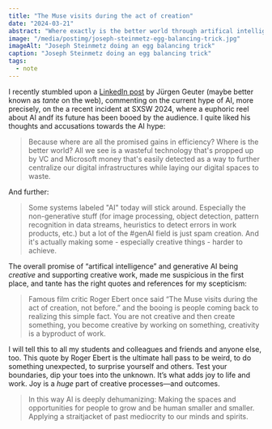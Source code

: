 ```yaml
---
title: "The Muse visits during the act of creation"
date: "2024-03-21"
abstract: "Where exactly is the better world through artifical intelligence?"
image: "/media/postimg/joseph-steinmetz-egg-balancing-trick.jpg"
imageAlt: "Joseph Steinmetz doing an egg balancing trick"
caption: "Joseph Steinmetz doing an egg balancing trick"
tags: 
  - note
---
```


I recently stumbled upon a [LinkedIn post](https://www.linkedin.com/posts/tante_festival-crowd-boos-at-video-of-conference-activity-7175401061241778176-F012?utm_source=share&utm_medium=member_desktop) by Jürgen Geuter (maybe better known as _tante_ on the web), commenting on the current hype of AI, more precisely, on the a recent incident at SXSW 2024, where a euphoric reel about AI andf its future has been booed by the audience. I quite liked his thoughts and accusations towards the AI hype:

> Because where are all the promised gains in efficiency? Where is the better world? All we see is a wasteful technology that's propped up by VC and Microsoft money that's easily detected as a way to further centralize our digital infrastructures while laying our digital spaces to waste.

And further: 

> Some systems labeled "AI" today will stick around. Especially the non-generative stuff (for image processing, object detection, pattern recognition in data streams, heuristics to detect errors in work products, etc.) but a lot of the #genAI field is just spam creation. And it's actually making some - especially creative things - harder to achieve.

The overall promise of “artifical intelligence” and generative AI being _creative_ and supporting creative work, made me suspicious in the first place, and tante has the right quotes and references for my scepticism:  

> Famous film critic Roger Ebert once said “The Muse visits during the act of creation, not before.” and the booing is people coming back to realizing this simple fact. You are not creative and then create something, you become creative by working on something, creativity is a byproduct of work.

I will tell this to all my students and colleagues and friends and anyone else, too. This quote by Roger Ebert is the ultimate hall pass to be weird, to do something unexpected, to surprise yourself and others. Test your boundaries, dip your toes into the unknown. It’s what adds joy to life and work. Joy is a _huge_ part of creative processes—and outcomes.

> In this way AI is deeply dehumanizing: Making the spaces and opportunities for people to grow and be human smaller and smaller. Applying a straitjacket of past mediocrity to our minds and spirits.

<!-- See also: “How to find your taste”; people were pushed into sameness so much that it became hard to know what you like, everything is so much *the same*. -->